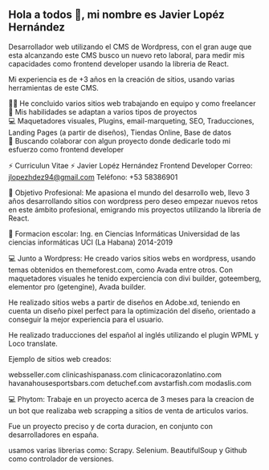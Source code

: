 ## Hola a todos 👋, mi nombre es Javier Lopéz Hernández

Desarrollador web utilizando el CMS de Wordpress, con el gran auge que esta alcanzando este CMS busco un nuevo reto laboral, para medir mis capacidades como frontend developer usando la libreria de React.

Mi experiencia es de +3 años en la creación de sitios, usando varias herramientas de este CMS.

👨‍💻 He concluido varios sitios web trabajando en equipo y como freelancer <br>
💯 Mis habilidades se adaptan a varios tipos de proyectos <br>
💻 Maquetadores visuales, Plugins, email-marqueting, SEO, Traducciones, Landing Pages (a partir de diseños), Tiendas Online, Base de datos <br>
👯 Buscando colaborar con algun proyecto donde dedicarle todo mi esfuerzo como frontend developer


⚡ Curriculun Vitae ⚡
Javier Lopéz Hernández
Frontend Developer
Correo: jlopezhdez94@gmail.com
Teléfono: +53 58386901

🤔 Objetivo Profesional: Me apasiona el mundo del desarrollo web, llevo 3 años desarrollando sitios con wordpress pero deseo empezar nuevos retos en este ámbito profesional, emigrando mis proyectos utilizando la librería de React.

👯 Formacion escolar: Ing. en Ciencias Informáticas
Universidad de las ciencias informáticas UCI (La Habana) 2014-2019

💻 Junto a Wordpress: He creado varios sitios webs en wordpress, usando temas obtenidos en themeforest.com, como Avada entre otros. Con maquetadores visuales he tenido experciencia con divi builder, goteemberg, elementor pro (getengine), Avada builder.

He realizado sitios webs a partir de diseños en Adobe.xd, teniendo en cuenta un diseño pixel perfect para la optimización del diseño, orientado a conseguir la mejor experiencia para el usuario.

He realizado traducciones del español al inglés utilizando el plugin WPML y Loco translate.

Ejemplo de sitios web creados:

websseller.com
clinicashispanass.com
clinicacorazonlatino.com
havanahousesportsbars.com
detuchef.com
avstarfish.com
modaslis.com

💻 Phytom: Trabaje en un proyecto acerca de 3 meses para la creacion de un bot que realizaba web scrapping a sitios de venta de articulos varios.

Fue un proyecto preciso y de corta duracion, en conjunto con desarrolladores en españa.

usamos varias librerias como: Scrapy. Selenium. BeautifulSoup y Github como controlador de versiones.

 

<!--
**Javier94cuba/Javier94cuba** is a ✨ _special_ ✨ repository because its `README.md` (this file) appears on your GitHub profile.

Here are some ideas to get you started:

- 🔭 I’m currently working on ...
- 🌱 I’m currently learning ...
- 👯 I’m looking to collaborate on ...
- 🤔 I’m looking for help with ...
- 💬 Ask me about ...
- 📫 How to reach me: ...
- 😄 Pronouns: ...
- ⚡ Fun fact: ...
-->
